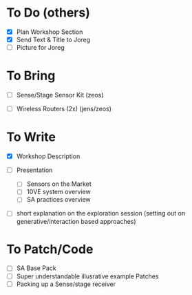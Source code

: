 # To Do (others)

- [x] Plan Workshop Section
- [x] Send Text & Title to Joreg
- [ ] Picture for Joreg

# To Bring

- [ ] Sense/Stage Sensor Kit (zeos)
- [ ] Wireless Routers (2x) (jens/zeos)


# To Write

- [x] Workshop Description
- [ ] Presentation
  - [ ] Sensors on the Market
  - [ ] 10VE system overview
  - [ ] SA practices overview
- [ ] short explanation on the exploration session (setting out on generative/interaction based approaches)


# To Patch/Code

- [ ] SA Base Pack
- [ ] Super understandable illusrative example Patches
- [ ] Packing up a Sense/stage receiver
